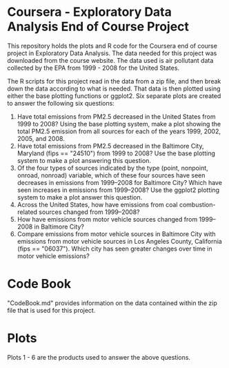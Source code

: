 # Coursera - Exploratory Data Analysis End of Course Project
This repository holds the plots and R code for the Coursera end of course project in Exploratory Data Analysis. The data needed for this project was downloaded from the course website. The data used is air pollutant data collected by the EPA from 1999 - 2008 for the United States.

The R scripts for this project read in the data from a zip file, and then break down the data according to what is needed. That data is then plotted using either the base plotting functions or ggplot2. Six separate plots are created to answer the following six questions: 

1. Have total emissions from PM2.5 decreased in the United States from 1999 to 2008? Using the base plotting system, make a plot showing the total PM2.5 emission from all sources for each of the years 1999, 2002, 2005, and 2008.
2. Have total emissions from PM2.5 decreased in the Baltimore City, Maryland (fips == "24510") from 1999 to 2008? Use the base plotting system to make a plot answering this question.
3. Of the four types of sources indicated by the type (point, nonpoint, onroad, nonroad) variable, which of these four sources have seen decreases in emissions from 1999–2008 for Baltimore City? Which have seen increases in emissions from 1999–2008? Use the ggplot2 plotting system to make a plot answer this question.
4. Across the United States, how have emissions from coal combustion-related sources changed from 1999–2008?
5. How have emissions from motor vehicle sources changed from 1999–2008 in Baltimore City?
6. Compare emissions from motor vehicle sources in Baltimore City with emissions from motor vehicle sources in Los Angeles County, California (fips == "06037"). Which city has seen greater changes over time in motor vehicle emissions?

# Code Book
"CodeBook.md" provides information on the data contained within the zip file that is used for this project.

# Plots
Plots 1 - 6 are the products used to answer the above questions.
